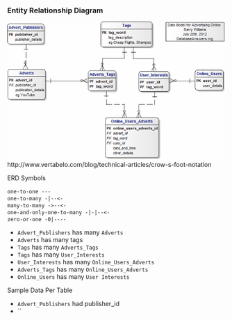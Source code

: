 ### Entity Relationship Diagram

<img src='./images/data_model.gif' width="600">
http://www.vertabelo.com/blog/technical-articles/crow-s-foot-notation

ERD Symbols
```
one-to-one ---
one-to-many -|--<-
many-to-many ->--<-
one-and-only-one-to-many -|-|--<-
zero-or-one -0|----
```

- `Advert_Publishers` has many `Adverts`
- `Adverts` has many tags
- `Tags` has many `Adverts_Tags`
- `Tags` has many `User_Interests`
- `User_Interests` has many `Online_Users_Adverts`
- `Adverts_Tags` has many `Online_Users_Adverts`
- `Online_Users` has many `User Interests`

Sample Data Per Table
- `Advert_Publishers` had publisher_id
- ``
